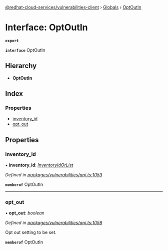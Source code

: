 [@redhat-cloud-services/vulnerabilities-client](../README.md) › [Globals](../globals.md) › [OptOutIn](optoutin.md)

# Interface: OptOutIn

**`export`** 

**`interface`** OptOutIn

## Hierarchy

* **OptOutIn**

## Index

### Properties

* [inventory_id](optoutin.md#inventory_id)
* [opt_out](optoutin.md#opt_out)

## Properties

###  inventory_id

• **inventory_id**: *[InventoryIdOrList](inventoryidorlist.md)*

*Defined in [packages/vulnerabilities/api.ts:1053](https://github.com/Hyperkid123/javascript-clients/blob/master/packages/vulnerabilities/api.ts#L1053)*

**`memberof`** OptOutIn

___

###  opt_out

• **opt_out**: *boolean*

*Defined in [packages/vulnerabilities/api.ts:1059](https://github.com/Hyperkid123/javascript-clients/blob/master/packages/vulnerabilities/api.ts#L1059)*

Opt out setting to be set.

**`memberof`** OptOutIn

